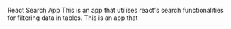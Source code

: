 React Search App
This is an app that utilises react's search functionalities for filtering data in tables.
This is an app that
